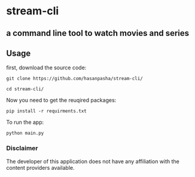 
# stream-cli
## a command line tool to watch movies and series

## Usage
first, download the source code:
```
git clone https://github.com/hasanpasha/stream-cli/
```
```
cd stream-cli/
```
Now you need to get the reuqired packages:
```
pip install -r requirments.txt
```
To run the app:
```
python main.py
```

### Disclaimer
The developer of this application does not have any affiliation with the content providers available.
